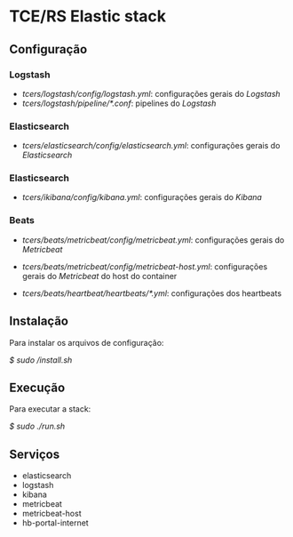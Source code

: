 # TCE/RS Elastic stack

## Configuração

### Logstash

- _tcers/logstash/config/logstash.yml_: configurações gerais do _Logstash_
- _tcers/logstash/pipeline/*.conf_: pipelines do _Logstash_

### Elasticsearch 

- _tcers/elasticsearch/config/elasticsearch.yml_: configurações gerais do _Elasticsearch_

### Elasticsearch 

- _tcers/ikibana/config/kibana.yml_: configurações gerais do _Kibana_

### Beats

- _tcers/beats/metricbeat/config/metricbeat.yml_: configurações gerais do _Metricbeat_
- _tcers/beats/metricbeat/config/metricbeat-host.yml_: configurações gerais do _Metricbeat_ do host do container

- _tcers/beats/heartbeat/heartbeats/*.yml_: configurações dos heartbeats

## Instalação

Para instalar os arquivos de configuração:
 
_$ sudo /install.sh_

## Execução

Para executar a stack:

_$ sudo ./run.sh_

## Serviços

- elasticsearch
- logstash
- kibana
- metricbeat
- metricbeat-host
- hb-portal-internet
